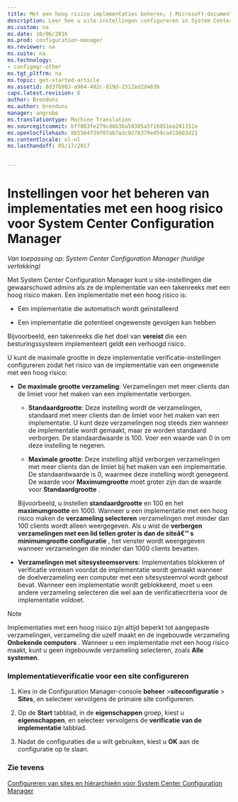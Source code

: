 ```yaml
---
title: Met een hoog risico implementaties beheren; | Microsoft-documenten
description: Leer hoe u site-instellingen configureren in System Center Configuration Manager om te waarschuwen admins als ze een implementatie met een hoog risico maken.
ms.custom: na
ms.date: 10/06/2016
ms.prod: configuration-manager
ms.reviewer: na
ms.suite: na
ms.technology:
- configmgr-other
ms.tgt_pltfrm: na
ms.topic: get-started-article
ms.assetid: 8d37b983-a964-402c-819d-2512ed2d463b
caps.latest.revision: 6
author: Brenduns
ms.author: brenduns
manager: angrobe
ms.translationtype: Machine Translation
ms.sourcegitcommit: bff083fe279cd6b36a58305a5f16051ea241151e
ms.openlocfilehash: 8b5564f39f07a67a3c9278379ed59ca415603d21
ms.contentlocale: nl-nl
ms.lasthandoff: 05/17/2017


---
```

# <a name="settings-to-manage-high-risk-deployments-for-system-center-configuration-manager"></a>Instellingen voor het beheren van implementaties met een hoog risico voor System Center Configuration Manager

*Van toepassing op: System Center Configuration Manager (huidige vertakking)*


Met System Center Configuration Manager kunt u site-instellingen die gewaarschuwd admins als ze de implementatie van een takenreeks met een hoog risico maken. Een implementatie met een hoog risico is:  

-   Een implementatie die automatisch wordt geïnstalleerd  

-   Een implementatie die potentieel ongewenste gevolgen kan hebben  

 Bijvoorbeeld, een takenreeks die het doel van **vereist** die een besturingssysteem implementeert geldt een verhoogd risico.  

 U kunt de maximale grootte in deze implementatie verificatie-instellingen configureren zodat het risico van de implementatie van een ongewenste met een hoog risico:  

-   **De maximale grootte verzameling**: Verzamelingen met meer clients dan de limiet voor het maken van een implementatie verborgen.  

    -   **Standaardgrootte**: Deze instelling wordt de verzamelingen, standaard met meer clients dan de limiet voor het maken van een implementatie. U kunt deze verzamelingen nog steeds zien wanneer de implementatie wordt gemaakt, maar ze worden standaard verborgen. De standaardwaarde is 100. Voer een waarde van 0 in om deze instelling te negeren.  

    -   **Maximale grootte**: Deze instelling altijd verborgen verzamelingen met meer clients dan de limiet bij het maken van een implementatie. De standaardwaarde is 0, waarmee deze instelling wordt genegeerd. De waarde voor **Maximumgrootte** moet groter zijn dan de waarde voor **Standaardgrootte** .  

     Bijvoorbeeld, u instellen **standaardgrootte** en 100 en het **maximumgrootte** en 1000. Wanneer u een implementatie met een hoog risico maken de **verzameling selecteren** verzamelingen met minder dan 100 clients wordt alleen weergegeven. Als u wist de **verbergen verzamelingen met een lid tellen groter is dan de siteâ€™ s minimumgrootte configuratie** , het venster wordt weergegeven wanneer verzamelingen die minder dan 1000 clients bevatten.  

-   **Verzamelingen met sitesysteemservers**: Implementaties blokkeren of verificatie vereisen voordat de implementatie wordt gemaakt wanneer de doelverzameling een computer met een sitesysteemrol wordt gehost bevat. Wanneer een implementatie wordt geblokkeerd, moet u een andere verzameling selecteren die wel aan de verificatiecriteria voor de implementatie voldoet.  

> [!NOTE]  
>  Implementaties met een hoog risico zijn altijd beperkt tot aangepaste verzamelingen, verzameling die uzelf maakt en de ingebouwde verzameling **Onbekende computers** . Wanneer u een implementatie met een hoog risico maakt, kunt u geen ingebouwde verzameling selecteren, zoals **Alle systemen**.  

### <a name="to-configure-deployment-verification-for-a-site"></a>Implementatieverificatie voor een site configureren  

1.  Kies in de Configuration Manager-console **beheer** >**siteconfiguratie** > **Sites**, en selecteer vervolgens de primaire site configureren.  

2.  Op de **Start** tabblad, in de **eigenschappen** groep, kiest u **eigenschappen**, en selecteer vervolgens de **verificatie van de implementatie** tabblad.  

3.  Nadat de configuraties die u wilt gebruiken, kiest u **OK** aan de configuratie op te slaan.  

### <a name="see-also"></a>Zie tevens  
 [Configureren van sites en hiërarchieën voor System Center Configuration Manager](../../core/servers/deploy/configure/configure-sites-and-hierarchies.md)

